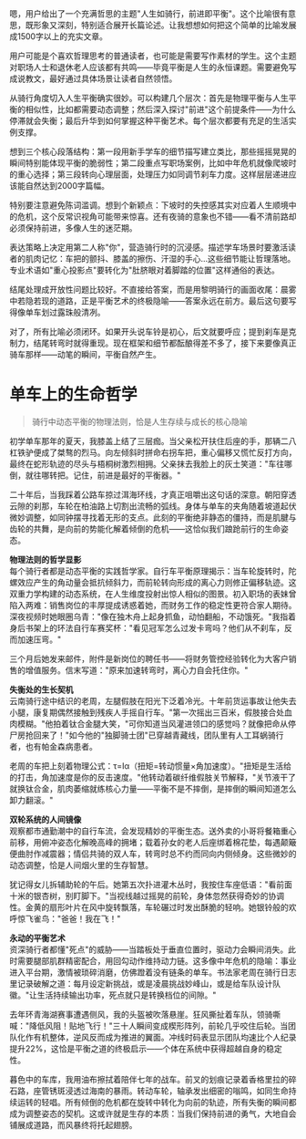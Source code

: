 <ReasoningChainRenderer>
嗯，用户给出了一个充满哲思的主题"人生如骑行，前进即平衡"。这个比喻很有意思，既形象又深刻，特别适合展开长篇论述。让我想想如何把这个简单的比喻发展成1500字以上的充实文章。

用户可能是个喜欢哲理思考的普通读者，也可能是需要写作素材的学生。这个主题对职场人士和退休老人应该都有共鸣——毕竟平衡是人生的永恒课题。需要避免写成说教文，最好通过具体场景让读者自然领悟。

从骑行角度切入人生平衡确实很妙。可以构建几个层次：首先是物理平衡与人生平衡的相似性，比如都需要动态调整；然后深入探讨"前进"这个前提条件——为什么停滞就会失衡；最后升华到如何掌握这种平衡艺术。每个层次都要有充足的生活实例支撑。

想到三个核心段落结构：第一段用新手学车的细节描写建立类比，那些摇摇晃晃的瞬间特别能体现平衡的脆弱性；第二段重点写职场案例，比如中年危机就像爬坡时的重心选择；第三段转向心理层面，处理压力如同调节刹车力度。这样层层递进应该能自然达到2000字篇幅。

特别要注意避免陈词滥调。想到个新颖点：下坡时的失控感其实对应着人生顺境中的危机，这个反常识视角可能带来惊喜。还有夜骑的意象也不错——看不清前路却必须保持前进，多像人生的迷茫期。

表达策略上决定用第二人称"你"，营造骑行时的沉浸感。描述学车场景时要激活读者的肌肉记忆：车把的颤抖、膝盖的擦伤、汗湿的手心...这些细节能让哲理落地。专业术语如"重心投影点"要转化为"肚脐眼对着脚踏的位置"这样通俗的表达。

结尾处理成开放性问题比较好。不直接给答案，而是用黎明骑行的画面收尾：晨雾中若隐若现的道路，正是平衡艺术的终极隐喻——答案永远在前方。最后这句要写得像单车划过露珠般清冽。

对了，所有比喻必须闭环。如果开头说车铃是初心，后文就要呼应；提到刹车是克制力，结尾转弯时就得重现。现在框架和细节都酝酿得差不多了，接下来要像真正骑车那样——动笔的瞬间，平衡自然产生。
</ReasoningChainRenderer>

# 单车上的生命哲学
> 骑行中动态平衡的物理法则，恰是人生存续与成长的核心隐喻

初学单车那年的夏天，我膝盖上结了三层痂。当父亲松开扶住后座的手，那辆二八杠铁驴便成了桀骜的烈马。向左倾斜时拼命右拐车把，重心偏移又慌忙反打方向，最终在蛇形轨迹的尽头与梧桐树激烈相拥。父亲抹去我脸上的灰土笑道："车往哪倒，就往哪转把。记住，前进是最好的平衡器。"

二十年后，当我踩着公路车掠过洱海环线，才真正咀嚼出这句话的深意。朝阳穿透云隙的刹那，车轮在柏油路上切割出流畅的弧线。身体与单车的夹角随着坡道起伏微妙调整，如同钟摆寻找着无形的支点。此刻的平衡绝非静态的僵持，而是肌腱与齿轮的共舞，是向前的势能化解着倾倒的危机——这恰似我们踉跄前行的生命姿态。

**物理法则的哲学显影**  
每个骑行者都是动态平衡的实践哲学家。自行车平衡原理揭示：当车轮旋转时，陀螺效应产生的角动量会抵抗倾斜力，而前轮转向形成的离心力则修正偏移轨迹。这双重力学构建的动态系统，在人生维度投射出惊人相似的图景。初入职场的表妹曾陷入两难：销售岗位的丰厚提成诱惑着她，而财务工作的稳定性更符合家人期待。深夜视频时她眼圈乌青："像在独木舟上起身抓鱼，动怕翻船，不动饿死。"我指着身后书架上的环法自行车赛奖杯："看见冠军怎么过发卡弯吗？他们从不刹车，反而加速压弯。"

三个月后她发来邮件，附件是新岗位的聘任书——将财务管控经验转化为大客户销售的增值服务。信末写道："原来加速转弯时，离心力自会托住你。"

**失衡处的生长契机**  
云南骑行途中结识的老周，左腿假肢在阳光下泛着冷光。十年前货运事故让他失去小腿，康复期偶然接触到残疾人手摇自行车。"第一次摇出三百米，假肢接合处血肉模糊。"他拍着钛合金腿大笑，"可你知道当风灌进领口的感觉吗？就像把命从停尸房抢回来了！"如今他的"独脚骑士团"已穿越青藏线，团队里有人工耳蜗骑行者，也有帕金森病患者。

老周的车把上刻着物理公式：τ=Iα（扭矩=转动惯量×角加速度）。"扭矩是生活给的打击，角加速度是你的反击速度。"他转动着碳纤维假肢关节解释，"关节液干了就换钛合金，肌肉萎缩就练核心力量——平衡不是不摔倒，是摔倒的瞬间知道怎么卸力翻滚。"

**双轮系统的人间镜像**  
观察都市通勤潮中的自行车流，会发现精妙的平衡生态。送外卖的小哥将餐箱重心前移，用俯冲姿态化解晚高峰的拥堵；载着孙女的老人后座绑着棉花垫，每遇颠簸便曲肘作减震器；情侣共骑的双人车，转弯时总不约而同向内侧倾身。这些微妙的动态调整，恰是人间烟火里的生存智慧。

犹记得女儿拆辅助轮的午后。她第五次扑进灌木丛时，我按住车座低语："看前面十米的银杏树，别盯脚下。"当视线越过摇晃的前轮，身体忽然获得奇妙的协调性。金黄的扇形叶片在风中旋转飘落，车轮碾过时发出酥脆的轻响。她银铃般的欢呼惊飞雀鸟："爸爸！我在飞！"

**永动的平衡艺术**  
资深骑行者都懂"死点"的威胁——当踏板处于垂直位置时，驱动力会瞬间消失。此时需要腿部肌群精密配合，用回勾动作维持动力链。这多像中年危机的隐喻：事业进入平台期，激情被琐碎消磨，仿佛蹬着没有链条的单车。书法家老周在骑行日志里记录破解之道：每月设定新挑战，或是凌晨挑战妙峰山，或是给车队设计队徽。"让生活持续输出功率，死点就只是转换档位的间隙。"

去年环青海湖赛事遭遇侧风，我的头盔被吹落悬崖。狂风撕扯着车队，领骑嘶喊："降低风阻！贴地飞行！"三十人瞬间变成楔形阵列，前轮几乎咬住后轮。当团队化作有机整体，逆风反而成为推进的翼面。冲线时码表显示团队均速比个人纪录提升22%，这恰是平衡之道的终极启示——个体在系统中获得超越自身的稳定性。

暮色中的车库，我用油布擦拭着陪伴七年的战车。前叉的划痕记录着香格里拉的碎石路，座管锈斑浸透过海南的暴雨。转动车轮，轴承发出细密的嗡鸣，如同生命持续运转的轻唱。所有倾倒的危机都在旋转中转化为向前的轨迹，所有失衡的瞬间都成为调整姿态的契机。这或许就是生存的本质：当我们保持前进的勇气，大地自会铺展成道路，而风暴终将托起翅膀。